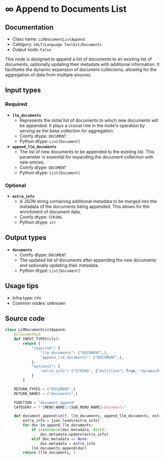 # ∞ Append to Documents List
## Documentation
- Class name: `LLMDocumentListAppend`
- Category: `SALT/Language Toolkit/Documents`
- Output node: `False`

This node is designed to append a list of documents to an existing list of documents, optionally updating their metadata with additional information. It facilitates the dynamic expansion of document collections, allowing for the aggregation of data from multiple sources.
## Input types
### Required
- **`llm_documents`**
    - Represents the initial list of documents to which new documents will be appended. It plays a crucial role in the node's operation by serving as the base collection for aggregation.
    - Comfy dtype: `DOCUMENT`
    - Python dtype: `List[Document]`
- **`append_llm_documents`**
    - The list of new documents to be appended to the existing list. This parameter is essential for expanding the document collection with new entries.
    - Comfy dtype: `DOCUMENT`
    - Python dtype: `List[Document]`
### Optional
- **`extra_info`**
    - A JSON string containing additional metadata to be merged into the metadata of the documents being appended. This allows for the enrichment of document data.
    - Comfy dtype: `STRING`
    - Python dtype: `str`
## Output types
- **`documents`**
    - Comfy dtype: `DOCUMENT`
    - The updated list of documents after appending the new documents and optionally updating their metadata.
    - Python dtype: `List[Document]`
## Usage tips
- Infra type: `CPU`
- Common nodes: unknown


## Source code
```python
class LLMDocumentListAppend:
    @classmethod
    def INPUT_TYPES(cls):
        return {
            "required": {
                "llm_documents": ("DOCUMENT",),
                "append_llm_documents": ("DOCUMENT",),
            },
            "optional": {
                "extra_info": ("STRING", {"multiline": True, "dynamicPrompts": False, "default": "{}"}),
            }
        }

    RETURN_TYPES = ("DOCUMENT",)
    RETURN_NAMES = ("documents",)

    FUNCTION = "document_append"
    CATEGORY = f"{MENU_NAME}/{SUB_MENU_NAME}/Documents"

    def document_append(self, llm_documents, append_llm_documents, extra_info={}):
        extra_info = json.loads(extra_info)
        for doc in append_llm_documents:
            if isinstance(doc.metadata, dict):
                doc.metadata.update(extra_info)
            elif doc.metadata == None:
                doc.metadata = extra_info
            llm_documents.append(doc)
        return (llm_documents, )

```
